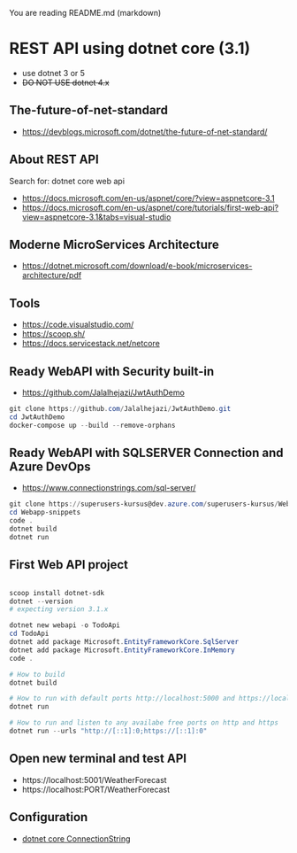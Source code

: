 You are reading README.md (markdown)

# REST API using dotnet core (3.1)

- use dotnet 3 or 5
- ~~DO NOT USE dotnet 4.x~~




## The-future-of-net-standard
- https://devblogs.microsoft.com/dotnet/the-future-of-net-standard/



## About REST API

Search for: dotnet core web api

- https://docs.microsoft.com/en-us/aspnet/core/?view=aspnetcore-3.1
- https://docs.microsoft.com/en-us/aspnet/core/tutorials/first-web-api?view=aspnetcore-3.1&tabs=visual-studio

## Moderne MicroServices Architecture

- https://dotnet.microsoft.com/download/e-book/microservices-architecture/pdf



## Tools

- https://code.visualstudio.com/
- https://scoop.sh/
- https://docs.servicestack.net/netcore


## Ready WebAPI with Security built-in
- https://github.com/Jalalhejazi/JwtAuthDemo

```powershell
git clone https://github.com/Jalalhejazi/JwtAuthDemo.git
cd JwtAuthDemo
docker-compose up --build --remove-orphans

```


## Ready WebAPI with SQLSERVER Connection and Azure DevOps

- https://www.connectionstrings.com/sql-server/

```powershell
git clone https://superusers-kursus@dev.azure.com/superusers-kursus/Webapp-snippets/_git/Webapp-snippets
cd Webapp-snippets
code .
dotnet build
dotnet run
```



## First Web API project

```PowerShell

scoop install dotnet-sdk
dotnet --version 
# expecting version 3.1.x

dotnet new webapi -o TodoApi
cd TodoApi
dotnet add package Microsoft.EntityFrameworkCore.SqlServer
dotnet add package Microsoft.EntityFrameworkCore.InMemory
code .

# How to build
dotnet build

# How to run with default ports http://localhost:5000 and https://localhost:5001
dotnet run

# How to run and listen to any availabe free ports on http and https
dotnet run --urls "http://[::1]:0;https://[::1]:0"

```

## Open new terminal and test API 

- https://localhost:5001/WeatherForecast
- https://localhost:PORT/WeatherForecast



## Configuration 

- [dotnet core ConnectionString](https://www.google.com/search?q=dotnet+core+connectionstring)







